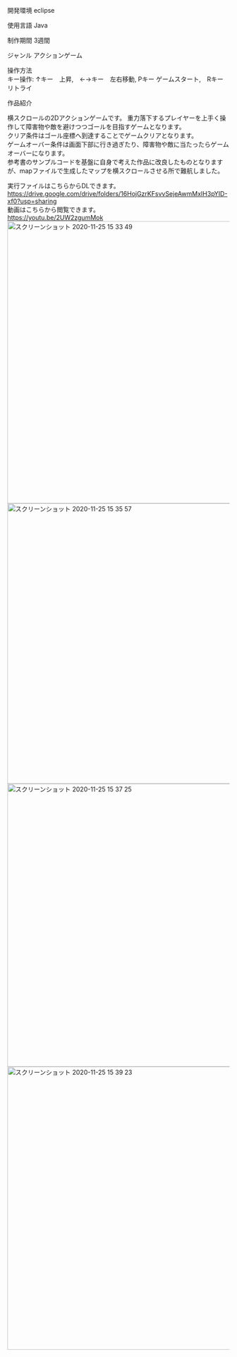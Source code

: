 開発環境 eclipse  
                               
使用言語 Java
                                 
制作期間 3週間
                                   
ジャンル アクションゲーム  
  
操作方法  
  キー操作: ↑キー　上昇,　←→キー　左右移動, Pキー ゲームスタート,　Rキー　リトライ  

作品紹介  
  
横スクロールの2Dアクションゲームです。
重力落下するプレイヤーを上手く操作して障害物や敵を避けつつゴールを目指すゲームとなります。  
クリア条件はゴール座標へ到達することでゲームクリアとなります。  
ゲームオーバー条件は画面下部に行き過ぎたり、障害物や敵に当たったらゲームオーバーになります。  
参考書のサンプルコードを基盤に自身で考えた作品に改良したものとなりますが、mapファイルで生成したマップを横スクロールさせる所で難航しました。  
    
実行ファイルはこちらからDLできます。  
https://drive.google.com/drive/folders/16HojGzrKFsvvSejeAwmMxIH3pYID-xf0?usp=sharing  
動画はこちらから閲覧できます。  
https://youtu.be/2UW2zgumMok  
<img width="640" alt="スクリーンショット 2020-11-25 15 33 49" src="https://user-images.githubusercontent.com/71370181/112667057-2913b100-8ea0-11eb-8096-2f8516a2e467.png">
<img width="636" alt="スクリーンショット 2020-11-25 15 35 57" src="https://user-images.githubusercontent.com/71370181/112667067-2a44de00-8ea0-11eb-8a15-31f2969668eb.png">
<img width="642" alt="スクリーンショット 2020-11-25 15 37 25" src="https://user-images.githubusercontent.com/71370181/112667073-2b760b00-8ea0-11eb-9361-832afbdd9acb.png">
<img width="642" alt="スクリーンショット 2020-11-25 15 39 23" src="https://user-images.githubusercontent.com/71370181/112667088-30d35580-8ea0-11eb-9968-15227fa66545.png">
